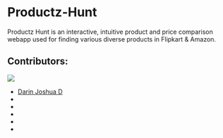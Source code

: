 # Productz-Hunt

Productz Hunt is an interactive, intuitive product and price comparison webapp used for finding various diverse products in Flipkart & Amazon.

## Contributors:

<img src="https://img.shields.io/badge/Contributors-6-lightgreen">

<ul><li><a href="https://github.com/DarinJoshua-dev">Darin Joshua D</a>
<li>
<li>
<li>
<li>
<li></ul>


